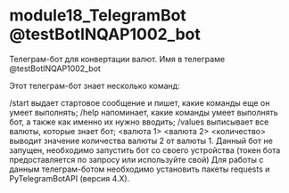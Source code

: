 # module18_TelegramBot @testBotINQAP1002_bot
Телеграм-бот для конвертации валют. Имя в телеграме @testBotINQAP1002_bot

Этот телеграм-бот знает несколько команд:

/start выдает стартовое сообщение и пишет, какие команды еще он умеет выполнять;
/help напоминает, какие команды умеет выполнять бот, а также как именно их нужно вводить;
/values выписывает все валюты, которые знает бот;
<валюта 1> <валюта 2> <количество> выводит значение количества валюты 2 от валюты 1.
Данный бот не запущен, необходимо запустить бот со своего устройства (токен бота предоставляется по запросу или используйте свой) Для работы с данным телеграм-ботом необходимо установить пакеты requests и PyTelegramBotAPI (версия 4.X).
